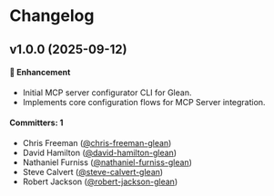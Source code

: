 # Changelog

## v1.0.0 (2025-09-12)

#### :rocket: Enhancement

- Initial MCP server configurator CLI for Glean.
- Implements core configuration flows for MCP Server integration.

#### Committers: 1
- Chris Freeman ([@chris-freeman-glean](https://github.com/chris-freeman-glean))
- David Hamilton ([@david-hamilton-glean](https://github.com/david-hamilton-glean))
- Nathaniel Furniss ([@nathaniel-furniss-glean](https://github.com/nathaniel-furniss-glean))
- Steve Calvert ([@steve-calvert-glean](https://github.com/steve-calvert-glean))
- Robert Jackson ([@robert-jackson-glean](https://github.com/robert-hackson-glean))
